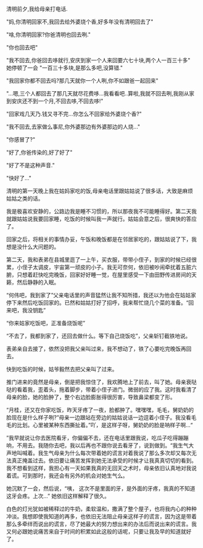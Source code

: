 清明前夕,我给母亲打电话.

"妈,你清明回家不,我回去给外婆烧个香,好多年没有清明回去了"

"啥,你清明回家?你爸清明也回去咧."

"你也回去吧"

"我不回去,你爸回去哆就行,安庆到家一个人来回要六七十块,两个人一百三十多" 她停顿了一会 "一百三十多块,是那么多吧,没算错."

"我回家你都不回去吗?那几天就你一个人咧,你不如跟爸一起回来"

"...嗯,三个人都回去了那几天就尽花费哆...我看看吧..算啦,我就不回去咧,我刚从家到安庆还不到一个月,不回去哆,不回去哆!"

"回家戏几天乃.钱又寻不完...你怎么不回家给外婆烧个香?"

"我不回去,去家做么事尼,你外婆那边有外婆那边的人烧..."

"你感冒了?"

"好了,你爸传染的,好了好了"

"好了不是这种声音."

"快好了..."

清明的第一天晚上我在姑妈家吃的饭,母亲电话里跟姑姑说了很多话，大致是麻烦姑姑之类的话。

我是极喜欢安静的，公路边我是睡不习惯的，所以那夜我不可能睡得好。第二天我就跟姑姑说我要回家睡，吃饭的时候叫我一声就行。姑姑会意之后，很爽快的答应了。

回家之后，将相关的事情办妥，午饭和晚饭都是在邻居家吃的，跟姑姑说了下，我想是没什么大问题的。

第二天，我和表弟在县城里逛了一上午，买衣服，带带小侄子，到家的时候已经很累，小侄子太调皮，宇宙第一顽皮的小子。我无可奈何，依旧被吵闹牵扰着五脏六腑，只想着赶快吃完晚饭，回家好好睡一觉，在屋里感受一下由田野传进房间的天籁，然后静静的入眠。

“何伟吧，我到家了”父亲电话里的声音猛然让我不知所措，我还以为他会在姑姑家停下来然后吃饭回家的。已然和姑姑打好了招呼，我来帮忙烧几个菜的准备。“回来吧，我没钥匙”

“你来姑家吃饭吧，正准备烧饭呢”

“不去了，我都到家了，还回去做什么。等下自己烧饭吃”，父亲斩钉截铁地说。

表弟亲自去接了，依然没把我父亲叫过来，我不想动了，铁了心要吃完晚饭再回去。

快到吃饭的时候，姑爷毅然去把父亲叫了过来。

推门进来的竟然是母亲，倒是把我惊住了，我欢腾地上了前去，叫了她。母亲衰哒哒的看着我，歪着头，拖着脚步，带着小侄子进门。微弱的应了我。这时我看清了母亲的脸，她的脸肿了，整个右边脸膨胀得很厉害，导致鼻梁都变了形。

“月桂，还又在你家吃饭，昨天牙疼了一夜，脸都肿了。嘿嘿嘿，毛毛，舅奶奶的脸现在是什么样子咧?”母亲一边跟站在旁边的姑姑说话一边逗着小侄子。我没看毛毛的比划。心里被某种东西撕扯着。”吖，是这样子呀，舅奶奶的脸是呐样子啊...“

”我早就说让你去医院看牙，你偏偏不去，还在电话里跟我说，吃瓜子吃得蹦蹦响，不用去。我随你去吧，我以后再也不跟你说去看牙了，说到做到。“我生气大声地叫喊着。我生气母亲为什么每次带着她的谎言对着我说了那么多次却又每次无法真正掩盖过去。依旧要让痛苦发挥到她无法承受的时候才让我真真切切的看到。我不想看到这样，我担心有一天如果我真的无回天之术时，母亲依旧认真地对我说着谎。可到那时，我还会有另外的机会对她生气么。

她沉默了一会，然后说，“咦， 这次不是里面的牙，是外面的牙疼，我真的不知道这牙会疼。上次...” 她依旧这样解释了很久。

白色的灯光犹如被稀释过的牛奶，柔软温和，撒满了整个屋子，也将我内心的种种冲淡。我想即使我知道的再多，也依旧无法阻止母亲这样子的谎言，因为这是带着那么多牵绊而说出的谎言，尽了她最大的努力想出来的办法后而说出来的谎言。我又何必跟她说痛苦来自于时间的积累如此这般的话呢，只要让我及早的知道就好了。

